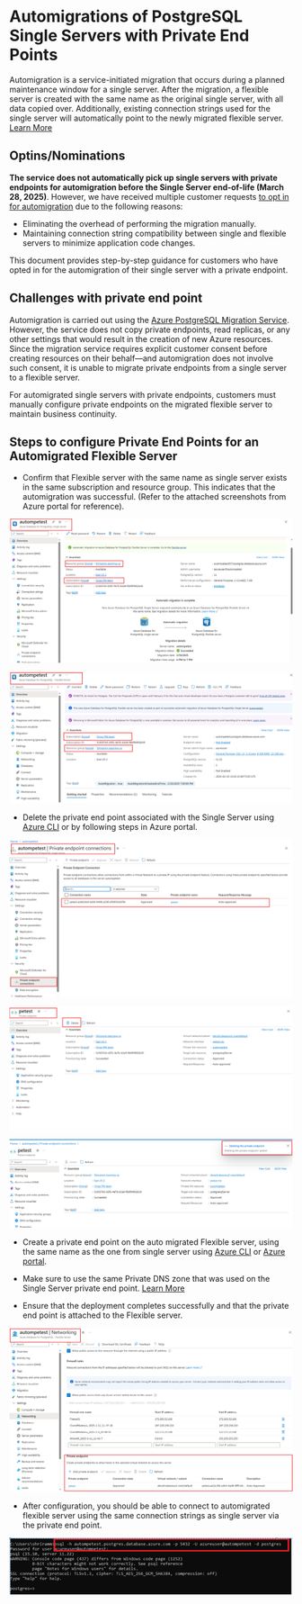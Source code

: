 # Automigrations of PostgreSQL Single Servers with Private End Points

Automigration is a service-initiated migration that occurs during a planned maintenance window for a single server. After the migration, a flexible server is created with the same name as the original single server, with all data copied over. Additionally, existing connection strings used for the single server will automatically point to the newly migrated flexible server. [Learn More](https://learn.microsoft.com/azure/postgresql/migrate/automigration-single-to-flexible-postgresql)

## Optins/Nominations

**The service does not automatically pick up single servers with private endpoints for automigration before the Single Server end-of-life (March 28, 2025)**. However, we have received multiple customer requests [to opt in for automigration](https://forms.office.com/pages/responsepage.aspx?id=v4j5cvGGr0GRqy180BHbR9vSJb1bkhhKmltKOz3cZ0tUQTBLUU42TkxZRkY3SFhXRDQ5WUoyWk5QVS4u&route=shorturl) due to the following reasons:
 -  Eliminating the overhead of performing the migration manually.
 -  Maintaining connection string compatibility between single and flexible servers to minimize application code changes. 

This document provides step-by-step guidance for customers who have opted in for the automigration of their single server with a private endpoint. 

## Challenges with private end point 

Automigration is carried out using the [Azure PostgreSQL Migration Service](https://learn.microsoft.com/azure/postgresql/migrate/migration-service/overview-migration-service-postgresql). However, the service does not copy private endpoints, read replicas, or any other settings that would result in the creation of new Azure resources. Since the migration service requires explicit customer consent before creating resources on their behalf—and automigration does not involve such consent, it is unable to migrate private endpoints from a single server to a flexible server. 

For automigrated single servers with private endpoints, customers must manually configure private endpoints on the migrated flexible server to maintain business continuity. 

## Steps to configure Private End Points for an Automigrated Flexible Server 

- Confirm that Flexible server with the same name as single server exists in the same subscription and resource group. This indicates that the automigration was successful. (Refer to the attached screenshots from Azure portal for reference). 

![Screenshot of the Single server which was successfully automigrated](./media/img1.PNG "Screenshot of the Single server which was successfully automigrated")


![Screenshot of the Flexible server which was successfully automigrated](./media/img3.PNG "Screenshot of the Flexible server which was successfully automigrated")


- Delete the private end point associated with the Single Server using [Azure CLI](https://learn.microsoft.com/cli/azure/postgres/server/private-endpoint-connection?view=azure-cli-latest#az-postgres-server-private-endpoint-connection-delete) or by following steps in Azure portal.

![Screenshot of the Private end point of Single server](./media/img5.PNG "Screenshot of the Private end point of Single server")

![Screenshot of the details of Private end point of Single server along with delete option](./media/img6.PNG "Screenshot of the details of Private end point of Single server along with delete option")

![Screenshot of the details of deletion of Private end point of Single server](./media/img8.PNG "Screenshot of the details of deletion of Private end point of Single server")

- Create a private end point on the auto migrated Flexible server, using the same name as the one from single server using [Azure CLI](https://learn.microsoft.com/azure/postgresql/flexible-server/how-to-networking-servers-deployed-public-access-add-private-endpoint?tabs=cli-add-private-endpoint-connection) or [Azure portal](https://learn.microsoft.com/azure/postgresql/flexible-server/how-to-networking-servers-deployed-public-access-add-private-endpoint?tabs=portal-add-private-endpoint-connections).

- Make sure to use the same Private DNS zone that was used on the Single Server private end point. [Learn More](https://learn.microsoft.com/en-us/azure/postgresql/flexible-server/concepts-networking-private-link#private-link-and-dns)

- Ensure that the deployment completes successfully and that the private end point is attached to the Flexible server.

![Screenshot of the details of private end point with Flexible server](./media/img13.PNG "Screenshot of the details of private end point with Flexible server")

- After configuration, you should be able to connect to automigrated flexible server using the same connection strings as single server via the private end point. 

![Screenshot of the successful connection to automigrated flex server using private end point.](./media/img12.PNG "Screenshot of the successful connection to automigrated flex server using private end point.")
